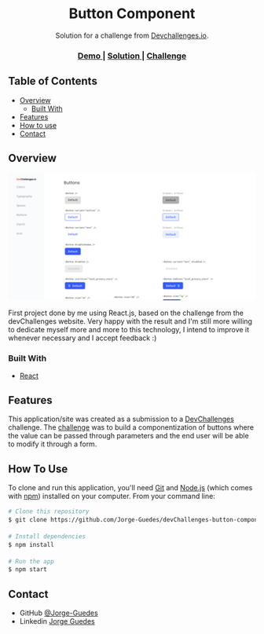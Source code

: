 <h1 align="center">Button Component</h1>

<div align="center">
   Solution for a challenge from  <a href="http://devchallenges.io" target="_blank">Devchallenges.io</a>.
</div>

<div align="center">
  <h3>
    <a href="https://jorge-guedes-button-component.netlify.app/">
      Demo
    </a>
    <span> | </span>
    <a href="https://devchallenges.io/solutions/DKvn8ARiJmKeDDmAXhXZ">
      Solution
    </a>
    <span> | </span>
    <a href="https://devchallenges.io/challenges/ohgVTyJCbm5OZyTB2gNY">
      Challenge
    </a>
  </h3>
</div>

<!-- TABLE OF CONTENTS -->

## Table of Contents

- [Overview](#overview)
  - [Built With](#built-with)
- [Features](#features)
- [How to use](#how-to-use)
- [Contact](#contact)

<!-- OVERVIEW -->

## Overview

![screenshot](./src/Assets/preview/desktop-preview.png)

First project done by me using React.js, based on the challenge from the devChallenges website. Very happy with the result and I'm still more willing to dedicate myself more and more to this technology, I intend to improve it whenever necessary and I accept feedback :)

### Built With

<!-- This section should list any major frameworks that you built your project using. Here are a few examples.-->

- [React](https://reactjs.org/)

## Features

<!-- List the features of your application or follow the template. Don't share the figma file here :) -->

This application/site was created as a submission to a [DevChallenges](https://devchallenges.io/challenges) challenge. The [challenge](https://devchallenges.io/challenges/ohgVTyJCbm5OZyTB2gNY) was to build a componentization of buttons where the value can be passed through parameters and the end user will be able to modify it through a form.

## How To Use

<!-- Example:  -->

To clone and run this application, you'll need [Git](https://git-scm.com) and [Node.js](https://nodejs.org/en/download/) (which comes with [npm](http://npmjs.com)) installed on your computer. From your command line:

```bash
# Clone this repository
$ git clone https://github.com/Jorge-Guedes/devChallenges-button-component.git

# Install dependencies
$ npm install

# Run the app
$ npm start
```

## Contact

- GitHub [@Jorge-Guedes](https://github.com/Jorge-Guedes)
- Linkedin [Jorge Guedes](www.linkedin.com/in/jorge-guedes-a389b1260)
